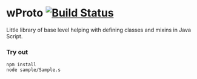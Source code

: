 # wProto [![Build Status](https://travis-ci.org/Wandalen/wProto.svg?branch=master)](https://travis-ci.org/Wandalen/wProto)

Little library of base level helping with defining classes and mixins in Java Script.

### Try out
```
npm install
node sample/Sample.s
```
























































































